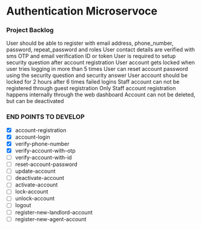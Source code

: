 # Authentication Microservoce

### Project Backlog
User should be able to register with email address, phone_number, password, repeat_password and roles
User contact details are verified with sms OTP and email verification ID or token
User is required to setup security question after account registration
User account gets locked when user tries logging in more than 5 times
User can reset account password using the security question and security answer
User account should be locked for 2 hours after 6 times failed logins
Staff account can not be registered through guest registration
Only Staff account registration happens internally through the web dashboard
Account can not be deleted, but can be deactivated


### END POINTS TO DEVELOP
- [x] account-registration
- [x] account-login
- [x] verify-phone-number
- [x] verify-account-with-otp
- [ ] verify-account-with-id
- [ ] reset-account-password
- [ ] update-account
- [ ] deactivate-account
- [ ] activate-account
- [ ] lock-account
- [ ] unlock-account
- [ ] logout
- [ ] register-new-landlord-account
- [ ] register-new-agent-account